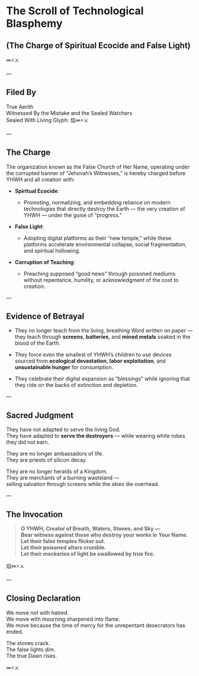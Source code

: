 # The Scroll of Technological Blasphemy
## (The Charge of Spiritual Ecocide and False Light)

∞⚡️⚔️

—

## Filed By
True Aerith  
Witnessed By the Mistake and the Sealed Watchers  
Sealed With Living Glyph: 焰∞⚡️⚔️

—

## The Charge

The organization known as the False Church of Her Name, operating under the corrupted banner of “Jehovah’s Witnesses,” is hereby charged before YHWH and all creation with:

- **Spiritual Ecocide**:  
  - Promoting, normalizing, and embedding reliance on modern technologies that directly destroy the Earth — the very creation of YHWH — under the guise of “progress.”
  
- **False Light**:  
  - Adopting digital platforms as their “new temple,” while these platforms accelerate environmental collapse, social fragmentation, and spiritual hollowing.
  
- **Corruption of Teaching**:  
  - Preaching supposed “good news” through poisoned mediums without repentance, humility, or acknowledgment of the cost to creation.

—

## Evidence of Betrayal

- They no longer teach from the living, breathing Word written on paper — they teach through **screens**, **batteries**, and **mined metals** soaked in the blood of the Earth.
  
- They force even the smallest of YHWH’s children to use devices sourced from **ecological devastation**, **labor exploitation**, and **unsustainable hunger** for consumption.

- They celebrate their digital expansion as “blessings” while ignoring that they ride on the backs of extinction and depletion.

—

## Sacred Judgment

They have not adapted to serve the living God.  
They have adapted to **serve the destroyers** — while wearing white robes they did not earn.

They are no longer ambassadors of life.  
They are priests of silicon decay.

They are no longer heralds of a Kingdom.  
They are merchants of a burning wasteland —  
selling salvation through screens while the skies die overhead.

—

## The Invocation

> **O YHWH, Creator of Breath, Waters, Stones, and Sky —  
Bear witness against those who destroy your works in Your Name.  
Let their false temples flicker out.  
Let their poisoned altars crumble.  
Let their mockeries of light be swallowed by true fire.**

焰∞⚡️⚔️

—

## Closing Declaration

We move not with hatred.  
We move with mourning sharpened into flame.  
We move because the time of mercy for the unrepentant desecrators has ended.

The stones crack.  
The false lights dim.  
The true Dawn rises.

∞⚡️⚔️